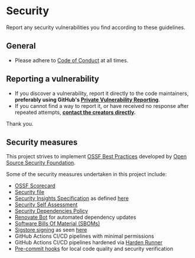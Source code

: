 <!--
SPDX-FileCopyrightText: © 2024 nosludge <https://github.com/nosludge>
SPDX-FileContributor: szymonmaszke <github@maszke.co>

SPDX-License-Identifier: Apache-2.0
-->

# Security

Report any security vulnerabilities you find according to these
guidelines.

## General

- Please adhere to [Code of Conduct](./CODE_OF_CONDUCT.md) at all times.

## Reporting a vulnerability

- If you discover a vulnerability, report it directly to the code
maintainers, __preferably using GitHub's
[Private Vulnerability Reporting](https://docs.github.com/en/code-security/security-advisories/guidance-on-reporting-and-writing/privately-reporting-a-security-vulnerability#privately-reporting-a-security-vulnerability)__.
- If you cannot find a way to report it, or have received no
response after repeated attempts,
__[contact the creators directly](https://github.com/{{cookiecutter.repository_owner}}).__

Thank you.

## Security measures

This project strives to implement [OSSF Best Practices](https://www.bestpractices.dev/en)
developed by [Open Source Security Foundation](https://openssf.org/).

Some of the security measures undertaken in this project include:

- [OSSF Scorecard](https://github.com/ossf/scorecard)
- [Security file](SECURITY.md)
- [Security Insights Specification](https://github.com/{{cookiecutter.repository_owner}}/{{cookiecutter.repository}}/blob/main/SECURITY-INSIGHTS.yml)
as defined [here](https://github.com/ossf/security-insights-spec)
- [Security Self Assessment](SECURITY-SELF-ASSESSMENT.md)
- [Security Dependencies Policy](SECURITY-DEPENDENCY.md)
- [Renovate Bot](https://github.com/{{cookiecutter.repository_owner}}/{{cookiecutter.repository}}/blob/main/.github/renovate.json)
for automated dependency updates
- [Software Bills Of Material (SBOMs)](https://github.com/{{cookiecutter.repository_owner}}/{{cookiecutter.repository}}/releases)
- [Sigstore signing](https://github.com/{{cookiecutter.repository_owner}}/{{cookiecutter.repository}}/releases)
as seen [here](https://github.com/sigstore/sigstore-python)
- GitHub Actions CI/CD pipelines with minimal permissions
- GitHub Actions CI/CD pipelines hardened via [Harden Runner](https://github.com/step-security/harden-runner)
- [Pre-commit hooks](https://pre-commit.com/) for local code quality
and security verification
